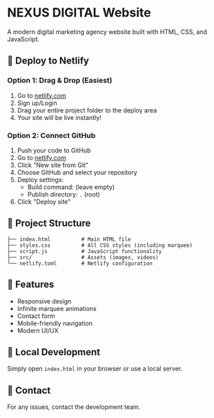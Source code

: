 # NEXUS DIGITAL Website

A modern digital marketing agency website built with HTML, CSS, and JavaScript.

## 🚀 Deploy to Netlify

### Option 1: Drag & Drop (Easiest)
1. Go to [netlify.com](https://netlify.com)
2. Sign up/Login
3. Drag your entire project folder to the deploy area
4. Your site will be live instantly!

### Option 2: Connect GitHub
1. Push your code to GitHub
2. Go to [netlify.com](https://netlify.com)
3. Click "New site from Git"
4. Choose GitHub and select your repository
5. Deploy settings:
   - Build command: (leave empty)
   - Publish directory: `.` (root)
6. Click "Deploy site"

## 📁 Project Structure
```
├── index.html          # Main HTML file
├── styles.css          # All CSS styles (including marquee)
├── script.js           # JavaScript functionality
├── src/                # Assets (images, videos)
└── netlify.toml        # Netlify configuration
```

## 🎯 Features
- Responsive design
- Infinite marquee animations
- Contact form
- Mobile-friendly navigation
- Modern UI/UX

## 🔧 Local Development
Simply open `index.html` in your browser or use a local server.

## 📧 Contact
For any issues, contact the development team. 